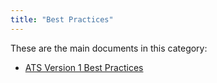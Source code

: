 ```yaml
---
title: "Best Practices"
---
```


These are the main documents in this category:

* [ATS Version 1 Best Practices](bp-version-1/bp-version-1)